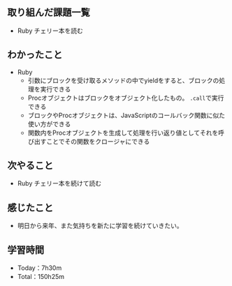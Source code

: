 ## 取り組んだ課題一覧
- Ruby チェリー本を読む

## わかったこと
- Ruby
  - 引数にブロックを受け取るメソッドの中でyieldをすると、ブロックの処理を実行できる
  - Procオブジェクトはブロックをオブジェクト化したもの。 `.call`で実行できる
  - ブロックやProcオブジェクトは、JavaScriptのコールバック関数に似た使い方ができる
  - 関数内をProcオブジェクトを生成して処理を行い返り値としてそれを呼び出すことでその関数をクロージャにできる

## 次やること
- Ruby チェリー本を続けて読む

## 感じたこと
- 明日から来年、また気持ちを新たに学習を続けていきたい。
 
## 学習時間
- Today：7h30m
- Total：150h25m
